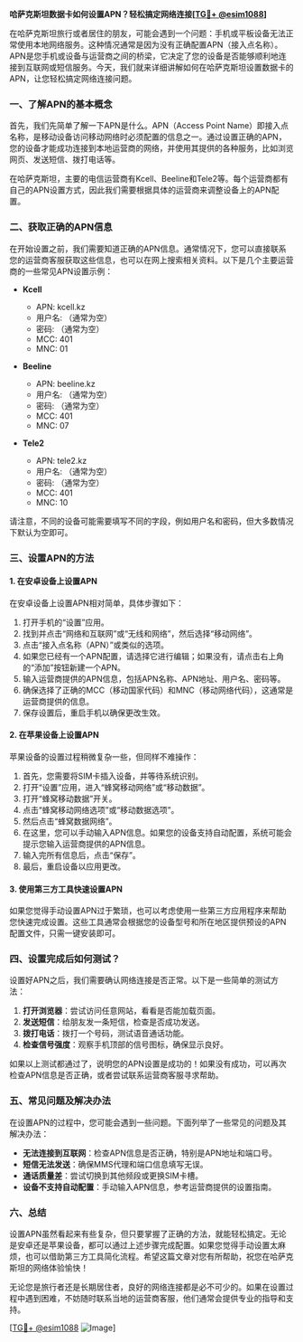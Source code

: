 **哈萨克斯坦数据卡如何设置APN？轻松搞定网络连接[[TG💪+ @esim1088](https://t.me/s/esim1088)]**

在哈萨克斯坦旅行或者居住的朋友，可能会遇到一个问题：手机或平板设备无法正常使用本地网络服务。这种情况通常是因为没有正确配置APN（接入点名称）。APN是您手机或设备与运营商之间的桥梁，它决定了您的设备是否能够顺利地连接到互联网或短信服务。今天，我们就来详细讲解如何在哈萨克斯坦设置数据卡的APN，让您轻松搞定网络连接问题。

### 一、了解APN的基本概念

首先，我们先简单了解一下APN是什么。APN（Access Point Name）即接入点名称，是移动设备访问移动网络时必须配置的信息之一。通过设置正确的APN，您的设备才能成功连接到本地运营商的网络，并使用其提供的各种服务，比如浏览网页、发送短信、拨打电话等。

在哈萨克斯坦，主要的电信运营商有Kcell、Beeline和Tele2等。每个运营商都有自己的APN设置方式，因此我们需要根据具体的运营商来调整设备上的APN配置。

### 二、获取正确的APN信息

在开始设置之前，我们需要知道正确的APN信息。通常情况下，您可以直接联系您的运营商客服获取这些信息，也可以在网上搜索相关资料。以下是几个主要运营商的一些常见APN设置示例：

- **Kcell**
  - APN: kcell.kz
  - 用户名: （通常为空）
  - 密码: （通常为空）
  - MCC: 401
  - MNC: 01

- **Beeline**
  - APN: beeline.kz
  - 用户名: （通常为空）
  - 密码: （通常为空）
  - MCC: 401
  - MNC: 07

- **Tele2**
  - APN: tele2.kz
  - 用户名: （通常为空）
  - 密码: （通常为空）
  - MCC: 401
  - MNC: 10

请注意，不同的设备可能需要填写不同的字段，例如用户名和密码，但大多数情况下默认为空即可。

### 三、设置APN的方法

#### 1. 在安卓设备上设置APN

在安卓设备上设置APN相对简单，具体步骤如下：

1. 打开手机的“设置”应用。
2. 找到并点击“网络和互联网”或“无线和网络”，然后选择“移动网络”。
3. 点击“接入点名称（APN）”或类似的选项。
4. 如果您已经有一个APN配置，请选择它进行编辑；如果没有，请点击右上角的“添加”按钮新建一个APN。
5. 输入运营商提供的APN信息，包括APN名称、APN地址、用户名、密码等。
6. 确保选择了正确的MCC（移动国家代码）和MNC（移动网络代码），这通常是运营商提供的信息。
7. 保存设置后，重启手机以确保更改生效。

#### 2. 在苹果设备上设置APN

苹果设备的设置过程稍微复杂一些，但同样不难操作：

1. 首先，您需要将SIM卡插入设备，并等待系统识别。
2. 打开“设置”应用，进入“蜂窝移动网络”或“移动数据”。
3. 打开“蜂窝移动数据”开关。
4. 点击“蜂窝移动网络选项”或“移动数据选项”。
5. 然后点击“蜂窝数据网络”。
6. 在这里，您可以手动输入APN信息。如果您的设备支持自动配置，系统可能会提示您输入运营商提供的APN信息。
7. 输入完所有信息后，点击“保存”。
8. 最后，重启设备以应用更改。

#### 3. 使用第三方工具快速设置APN

如果您觉得手动设置APN过于繁琐，也可以考虑使用一些第三方应用程序来帮助您快速完成设置。这些工具通常会根据您的设备型号和所在地区提供预设的APN配置文件，只需一键安装即可。

### 四、设置完成后如何测试？

设置好APN之后，我们需要确认网络连接是否正常。以下是一些简单的测试方法：

1. **打开浏览器**：尝试访问任意网站，看看是否能加载页面。
2. **发送短信**：给朋友发一条短信，检查是否成功发送。
3. **拨打电话**：拨打一个号码，测试语音通话功能。
4. **检查信号强度**：观察手机顶部的信号图标，确保显示良好。

如果以上测试都通过了，说明您的APN设置是成功的！如果没有成功，可以再次检查APN信息是否正确，或者尝试联系运营商客服寻求帮助。

### 五、常见问题及解决办法

在设置APN的过程中，您可能会遇到一些问题。下面列举了一些常见的问题及其解决办法：

- **无法连接到互联网**：检查APN信息是否正确，特别是APN地址和端口号。
- **短信无法发送**：确保MMS代理和端口信息填写无误。
- **通话质量差**：尝试切换到其他频段或更换SIM卡槽。
- **设备不支持自动配置**：手动输入APN信息，参考运营商提供的设置指南。

### 六、总结

设置APN虽然看起来有些复杂，但只要掌握了正确的方法，就能轻松搞定。无论是安卓还是苹果设备，都可以通过上述步骤完成配置。如果您觉得手动设置太麻烦，也可以借助第三方工具简化流程。希望这篇文章对您有所帮助，祝您在哈萨克斯坦的网络体验愉快！

无论您是旅行者还是长期居住者，良好的网络连接都是必不可少的。如果在设置过程中遇到困难，不妨随时联系当地的运营商客服，他们通常会提供专业的指导和支持。

[[TG💪+ @esim1088](https://t.me/s/esim1088) ![Image](https://i.postimg.cc/4NQfJmqS/Snipaste-2025-05-13-00-14-12.png)]